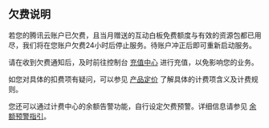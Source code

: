 ## 欠费说明

若您的腾讯云账户已欠费，且当月赠送的互动白板免费额度与有效的资源包都已用尽，我们将在您账户欠费24小时后停止服务。待账户冲正后即可重新启动服务。

请在收到欠费通知后，及时前往控制台 [充值中心](https://console.cloud.tencent.com/account/recharge) 进行充值，以免影响您的业务。

如您对具体的扣费项有疑问，可以参见 [产品定价](./产品定价.md) 了解具体的计费项含义及计费规则。

您还可以通过计费中心的余额告警功能，自行设定欠费预警。详细信息请参见 [余额预警指引](https://cloud.tencent.com/document/product/555/9942)。
